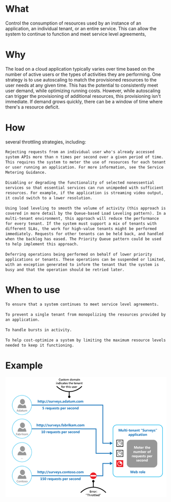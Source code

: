 # What
Control the consumption of resources used by an instance of an application, an individual tenant, or an entire service. This can allow the system to continue to function and meet service level agreements,

# Why
The load on a cloud application typically varies over time based on the number of active users or the types of activities they are performing.
One strategy is to use autoscaling to match the provisioned resources to the user needs at any given time. This has the potential to consistently meet user demand, while optimizing running costs. However, while autoscaling can trigger the provisioning of additional resources, this provisioning isn't immediate. If demand grows quickly, there can be a window of time where there's a resource deficit.
# How
several throttling strategies, including:

    Rejecting requests from an individual user who's already accessed system APIs more than n times per second over a given period of time. This requires the system to meter the use of resources for each tenant or user running an application. For more information, see the Service Metering Guidance.

    Disabling or degrading the functionality of selected nonessential services so that essential services can run unimpeded with sufficient resources. For example, if the application is streaming video output, it could switch to a lower resolution.

    Using load leveling to smooth the volume of activity (this approach is covered in more detail by the Queue-based Load Leveling pattern). In a multi-tenant environment, this approach will reduce the performance for every tenant. If the system must support a mix of tenants with different SLAs, the work for high-value tenants might be performed immediately. Requests for other tenants can be held back, and handled when the backlog has eased. The Priority Queue pattern could be used to help implement this approach.

    Deferring operations being performed on behalf of lower priority applications or tenants. These operations can be suspended or limited, with an exception generated to inform the tenant that the system is busy and that the operation should be retried later.


# When to use


    To ensure that a system continues to meet service level agreements.

    To prevent a single tenant from monopolizing the resources provided by an application.

    To handle bursts in activity.

    To help cost-optimize a system by limiting the maximum resource levels needed to keep it functioning.

  
# Example

![picture 1](../../../images/d14833e9f55269fdc8d6cc081a52a57f9a5756ee874636e30bd430624dab565a.png)  
